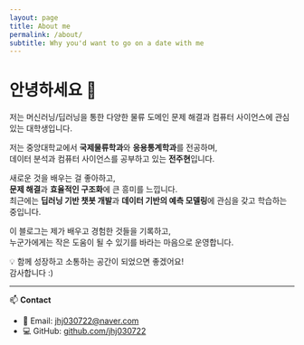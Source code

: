 ```yaml
---
layout: page
title: About me
permalink: /about/
subtitle: Why you'd want to go on a date with me
---
```


# 안녕하세요 👋 
 
저는 머신러닝/딥러닝을 통한 다양한 물류 도메인 문제 해결과 컴퓨터 사이언스에 관심 있는 대학생입니다. 

저는 중앙대학교에서 **국제물류학과**와 **응용통계학과**를 전공하며,  
데이터 분석과 컴퓨터 사이언스를 공부하고 있는 **전주현**입니다.

새로운 것을 배우는 걸 좋아하고,  
**문제 해결**과 **효율적인 구조화**에 큰 흥미를 느낍니다.  
최근에는 **딥러닝 기반 챗봇 개발**과 **데이터 기반의 예측 모델링**에 관심을 갖고 학습하는 중입니다.

이 블로그는 제가 배우고 경험한 것들을 기록하고,  
누군가에게는 작은 도움이 될 수 있기를 바라는 마음으로 운영합니다.

💡 함께 성장하고 소통하는 공간이 되었으면 좋겠어요!  
감사합니다 :)

---

📫 **Contact**  
- 📧 Email: jhj030722@naver.com  
- 💻 GitHub: [github.com/jhj030722](https://github.com/jhj030722)


